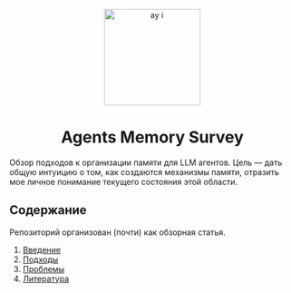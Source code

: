 <p align="center">
    <img src="./src/pics/logo.png" width="170" alt="ay i">
</p>

<h1 align="center">
Agents Memory Survey
</h1>

Обзор подходов к организации памяти для LLM агентов. Цель — дать общую интуицию о том, как создаются механизмы памяти, отразить мое личное понимание текущего состояния этой области.

## Содержание

Репозиторий организован (почти) как обзорная статья.

1. [Введение](./src/intro.md)
2. [Подходы](./src/approaches.md)
3. [Проблемы](./src/problems.md)
4. [Литература](./src/literature.md)